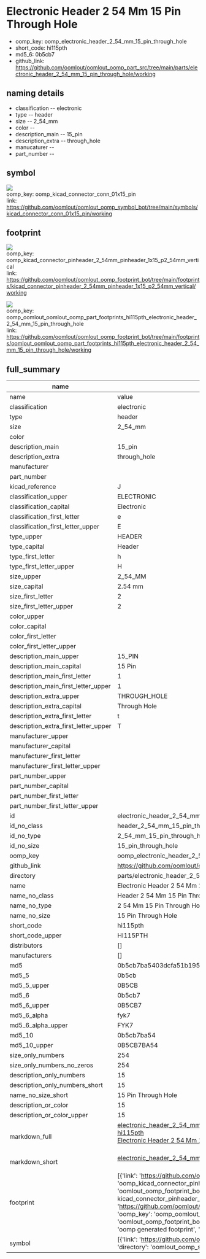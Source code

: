 # Electronic Header 2 54 Mm 15 Pin Through Hole

  
* oomp_key: oomp_electronic_header_2_54_mm_15_pin_through_hole 
* short_code: hi115pth
* md5_6: 0b5cb7  
* github_link: https://github.com/oomlout/oomlout_oomp_part_src/tree/main/parts/electronic_header_2_54_mm_15_pin_through_hole/working  
## naming details
* classification -- electronic
* type -- header
* size -- 2_54_mm
* color -- 
* description_main -- 15_pin
* description_extra -- through_hole
* manucaturer -- 
* part_number -- 



## symbol

![](symbol/{index}/working/working_600.png)  
oomp_key: oomp_kicad_connector_conn_01x15_pin  
link: https://github.com/oomlout/oomlout_oomp_symbol_bot/tree/main/symbols/kicad_connector_conn_01x15_pin/working  

## footprint

![](footprint/{index}/working/working_600.png)  
oomp_key: oomp_kicad_connector_pinheader_2_54mm_pinheader_1x15_p2_54mm_vertical  
link: https://github.com/oomlout/oomlout_oomp_footprint_bot/tree/main/footprints/kicad_connector_pinheader_2_54mm_pinheader_1x15_p2_54mm_vertical/working  

![](footprint/{index}/working/working_600.png)  
oomp_key: oomp_oomlout_oomlout_oomp_part_footprints_hi115pth_electronic_header_2_54_mm_15_pin_through_hole  
link: https://github.com/oomlout/oomlout_oomp_footprint_bot/tree/main/footprints/oomlout_oomlout_oomp_part_footprints_hi115pth_electronic_header_2_54_mm_15_pin_through_hole/working  

## full_summary
| name | value | 
| --- | --- | 
| name | value | 
| classification | electronic | 
| type | header | 
| size | 2_54_mm | 
| color |  | 
| description_main | 15_pin | 
| description_extra | through_hole | 
| manufacturer |  | 
| part_number |  | 
| kicad_reference | J | 
| classification_upper | ELECTRONIC | 
| classification_capital | Electronic | 
| classification_first_letter | e | 
| classification_first_letter_upper | E | 
| type_upper | HEADER | 
| type_capital | Header | 
| type_first_letter | h | 
| type_first_letter_upper | H | 
| size_upper | 2_54_MM | 
| size_capital | 2.54 mm | 
| size_first_letter | 2 | 
| size_first_letter_upper | 2 | 
| color_upper |  | 
| color_capital |  | 
| color_first_letter |  | 
| color_first_letter_upper |  | 
| description_main_upper | 15_PIN | 
| description_main_capital | 15 Pin | 
| description_main_first_letter | 1 | 
| description_main_first_letter_upper | 1 | 
| description_extra_upper | THROUGH_HOLE | 
| description_extra_capital | Through Hole | 
| description_extra_first_letter | t | 
| description_extra_first_letter_upper | T | 
| manufacturer_upper |  | 
| manufacturer_capital |  | 
| manufacturer_first_letter |  | 
| manufacturer_first_letter_upper |  | 
| part_number_upper |  | 
| part_number_capital |  | 
| part_number_first_letter |  | 
| part_number_first_letter_upper |  | 
| id | electronic_header_2_54_mm_15_pin_through_hole | 
| id_no_class | header_2_54_mm_15_pin_through_hole | 
| id_no_type | 2_54_mm_15_pin_through_hole | 
| id_no_size | 15_pin_through_hole | 
| oomp_key | oomp_electronic_header_2_54_mm_15_pin_through_hole | 
| github_link | https://github.com/oomlout/oomlout_oomp_part_src/tree/main/parts/electronic_header_2_54_mm_15_pin_through_hole/working | 
| directory | parts/electronic_header_2_54_mm_15_pin_through_hole | 
| name | Electronic Header 2 54 Mm 15 Pin Through Hole | 
| name_no_class | Header 2 54 Mm 15 Pin Through Hole | 
| name_no_type | 2 54 Mm 15 Pin Through Hole | 
| name_no_size | 15 Pin Through Hole | 
| short_code | hi115pth | 
| short_code_upper | HI115PTH | 
| distributors | [] | 
| manufacturers | [] | 
| md5 | 0b5cb7ba5403dcfa51b1952b6db045e8 | 
| md5_5 | 0b5cb | 
| md5_5_upper | 0B5CB | 
| md5_6 | 0b5cb7 | 
| md5_6_upper | 0B5CB7 | 
| md5_6_alpha | fyk7 | 
| md5_6_alpha_upper | FYK7 | 
| md5_10 | 0b5cb7ba54 | 
| md5_10_upper | 0B5CB7BA54 | 
| size_only_numbers | 254 | 
| size_only_numbers_no_zeros | 254 | 
| description_only_numbers | 15 | 
| description_only_numbers_short | 15 | 
| name_no_size_short | 15 Pin Through Hole | 
| description_or_color | 15 | 
| description_or_color_upper | 15 | 
| markdown_full | [electronic_header_2_54_mm_15_pin_through_hole](https://github.com/oomlout/oomlout_oomp_part_src/tree/main/parts/electronic_header_2_54_mm_15_pin_through_hole/working)<br>[hi115pth](https://github.com/oomlout/oomlout_oomp_part_src/tree/main/parts/electronic_header_2_54_mm_15_pin_through_hole/working)<br>[Electronic Header 2 54 Mm 15 Pin Through Hole](https://github.com/oomlout/oomlout_oomp_part_src/tree/main/parts/electronic_header_2_54_mm_15_pin_through_hole/working)<br><br> | 
| markdown_short | [electronic_header_2_54_mm_15_pin_through_hole](https://github.com/oomlout/oomlout_oomp_part_src/tree/main/parts/electronic_header_2_54_mm_15_pin_through_hole/working)<br><br> | 
| footprint | [{'link': 'https://github.com/oomlout/oomlout_oomp_footprint_bot/tree/main/foootprntss/kicad_connector_pinheader_2_54mm_pinheader_1x15_p2_54mm_vertical', 'oomp_key': 'oomp_kicad_connector_pinheader_2_54mm_pinheader_1x15_p2_54mm_vertical', 'directory': 'oomlout_oomp_footprint_bot/footprints/kicad_connector_pinheader_2_54mm_pinheader_1x15_p2_54mm_vertical//working/working.kicad_mod', 'note': 'source footprint kicad_connector_pinheader_2_54mm_pinheader_1x15_p2_54mm_vertical', 'index': 0}, {'link': 'https://github.com/oomlout/oomlout_oomp_footprint_bot/tree/main/foootprntss/oomlout_oomlout_oomp_part_footprints_hi115pth_electronic_header_2_54_mm_15_pin_through_hole', 'oomp_key': 'oomp_oomlout_oomlout_oomp_part_footprints_hi115pth_electronic_header_2_54_mm_15_pin_through_hole', 'directory': 'oomlout_oomp_footprint_bot/footprints/oomlout_oomlout_oomp_part_footprints_hi115pth_electronic_header_2_54_mm_15_pin_through_hole//working/working.kicad_mod', 'note': 'oomp generated footprint', 'index': 1}] | 
| symbol | [{'link': 'https://github.com/oomlout/oomlout_oomp_symbol_bot/tree/main/symbols/kicad_connector_conn_01x15_pin', 'oomp_key': 'oomp_kicad_connector_conn_01x15_pin', 'directory': 'oomlout_oomp_symbol_bot/symbols/kicad_connector_conn_01x15_pin//working/working.kicad_sym', 'index': 0}] | 
